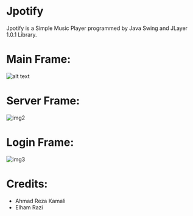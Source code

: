 # Jpotify
Jpotify is a  Simple Music Player programmed by Java Swing and JLayer 1.0.1 Library.
# Main Frame:
![alt text](http://s8.picofile.com/file/8367871126/jpotify.PNG)
# Server Frame:
![img2](http://s8.picofile.com/file/8367952250/server.PNG)
# Login Frame:
![img3](http://s8.picofile.com/file/8367952200/login.PNG)
# Credits:
- Ahmad Reza Kamali
- Elham Razi
